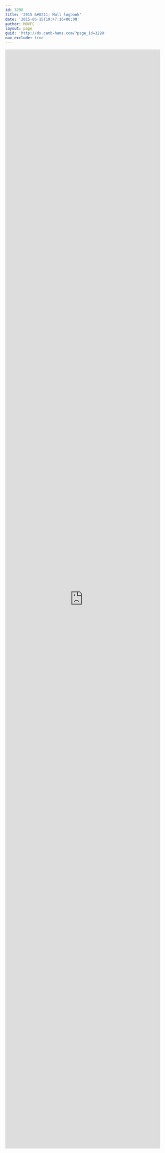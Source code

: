 ```yaml
---
id: 3298
title: '2015 &#8211; Mull logbook'
date: '2015-05-15T19:47:16+00:00'
author: M0VFC
layout: page
guid: 'http://dx.camb-hams.com/?page_id=3298'
nav_exclude: true
---
```


<iframe frameborder="0" height="3500" loading="lazy" src="http://m0vfc.co.uk/mull2015/" width="98%"></iframe>